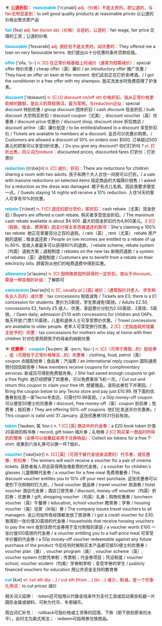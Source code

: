 ☀ <font color="red">**公道折扣：**</font>
<font color="sky blue">**reasonable**</font> ['ri:znəbl] 
<font color="#c00000">adj.（价格）不是太贵的，即公道的，与fair无明显差别：</font>to sell good quality products at reasonable prices 以公道的价格出售优质产品

<font color="sky blue">**fair**</font> [feə] 
<font color="#c00000">adj. fair (to/on sb)（价格）合适的，公道的：</font>fair wage, fair price 合理的工资；公道的价格
           
<font color="sky blue">**favourable**</font> [ˈfeɪvərəbl]
<font color="#c00000">adj. 很好且不是太贵的，如优惠的：</font>They offered me a loan on very favourable terms. 他们提出以十分优惠的条件贷款给我。

<font color="sky blue">**offer**</font> ['ɒfə, 'ɔ:-] 
<font color="#c00000">n. [C] 在正常价格基础上的减价（通常为短期减价）：</font>special offer 特价优惠 / cheap offer（英）廉价 / an introductory offer 推广优惠 / They have an offer on beer at the moment. 他们此刻正在打折卖啤酒。/ I got the conditioner in a free offer with my shampoo. 我买洗发水时免费获赠了护发素。

<font color="sky blue">**discount**</font> ['dɪskaʊnt] 
<font color="#c00000">n. [C,U] discount on/off sth 价格折扣，指从正常价格里砍掉的数额，是此义的常规用词，最为常用。与reduction近似：</font>special discount 特别优惠 / group discount 团体折扣 / cash discount 现金折扣 / bulk discount 大宗购买折扣 / discount coupon（尤美）, discount voucher（英）优惠券 / discount price 优惠价 / discount shop, discount store 折扣商店 / discount airline（美）廉价航空 / to be entitled/allowed to a discount 享受折扣价 / Tickets are available to members at a discount. 会员可以优惠价购票。/ Customers are allowed a discount of 10% on orders over $500. 订单超过500美元的顾客可以享受9折优惠。/ Do you give any discount? 你们打折吗？<font color="#c00000">vt. 打折出售，同义词为reduce：</font>discounted prices, discounted fares 打折价；打折票价
           
<font color="sky blue">**reduction**</font> [rɪˈdʌkʃn]
<font color="#c00000">n. [C] 减价、折扣：</font>There are reductions for children sharing a room with two adults. 孩子和两个大人合住一间房可以打折。/ a sale with massive reductions on selected items 指定商品的大幅降价销售 / I asked for a reduction as the dress was damaged. 裙子有点儿毛病，因此我要求便宜一点。/ Guests staying 14 nights will receive a 10% reduction. 入住14天的客人可享有10%的优惠。
 
<font color="sky blue">**rebate**</font> [ˈri:beɪt]
<font color="#c00000">n. 1 [C] 退还的部分货价，即折扣：</font>cash rebate（尤美）现金折扣 / Buyers are offered a cash rebate. 购买者享受现金折扣。/ The maximum cash rebate available is about $4 800. 最大的现金折扣约为4,800美元。<font color="#c00000">2 [C]（税款、租金、费用等）因支付得太多而被退还的款项：</font>She's claiming a 100% tax rebate. 她正在索要百分之百的退税。/ rate（英）, rent（尤英） rebate 房产税的退税；租金返还款 / People on low incomes are entitled to a rebate of up to 80%. 低收入者最多可以获得80%的退款。/ rebate scheme, rebate system（均英）退税方案；退税制度 / rebates on the new tax 新税的退款 / a system of rebates（英）退税制度 / Customers are to benefit from a rebate on their electricity bills. 顾客将从他们的电费退费中得到实惠。
           
<font color="sky blue">**allowance**</font> [ə'laʊəns] 
<font color="#c00000">n. [C] 因特殊原因所获得的一定折扣，类似于discount，算是一种变相的补贴：</font>了解即可

<font color="sky blue">**concession**</font> [kənˈseʃn]
<font color="#c00000">n. [C, usually pl.] [英] 减价；（通常指针对老人、学生和失业人员的）减价票：</font>tax concessions 税收减免 / Tickets are £3; there is a £1 concession for students. 票价为3英镑，学生票减免1英镑。/ Adults £2.50, concessions £2, family £5 成人、优惠、家庭票价分别为2.50英镑、2英镑、5英镑。/ Open daily; admission £1.10 with concessions for children and OAPs. 每天开放;门票1.10英镑，儿童和退休人士可享受票价优惠。/ Travel concessions are available to older people. 老年人可享受旅行优惠。<font color="#c00000">2 [C]（尤指由政府或雇主给予的）优惠：</font>tax concessions for mothers who stay at home with their children 针对在家照顾孩子的母亲的纳税优惠
           
☀ <font color="red">**优惠券：**</font>
<font color="sky blue">**coupon**</font> [ˈku:pɒn; 美 -pɑ:n; ˈkju:-]
<font color="#c00000">n. [C]（可用于换取…的）配给券 ，或（可用低于正常价格够买…的）优惠券：</font>clothing, food, petrol（英） coupon 衣服配给券；食品券；汽油票 / an international reply coupon 国际通用预付回信邮资券 / New members receive coupons for complimentary services. 新成员可得到免费服务券。/ She had saved enough coupons to get a free flight. 她已经攒够了优惠券，可以免费乘坐飞机一次。/ Cut out and return this coupon to claim your free lift. 想要赠品，请将此券剪下并寄回。/ Bring the coupon below to any Tecno store and pay just £10.99. 持下面的优惠券到任意一家Tecno专卖店，只需付10.99英镑。/ a 50p money-off coupon 可以便宜50便士的优惠券 / discount, free money-off（英）coupon 折扣券；免费券；抵扣券 / They are offering 50%-off coupons. 他们在发送半价优惠券。/ This coupon is valid until 31 January. 这张优惠券1月31日前有效。
           
<font color="sky blue">**token**</font> [ˈtəʊkən; 美 ˈtoʊ-]
<font color="#c00000">n. 1 [C] [英] 商店中的代金券：</font>a £20 book token 价值20英镑的购书券 / record, gift token 唱片券；礼物券 <font color="#c00000">2 [C] 购买某一商品时所得到的赠券（该券可以收集起来用于兑换物品）：</font>Collect six tokens for a free T-shirt. 收集到六张礼券可以换一件T恤衫。
           
<font color="sky blue">**voucher**</font> [ˈvaʊtʃə(r)]
<font color="#c00000">n. [C] [英]（可用于替代金钱来消费的）代币券，或优惠券、折扣券：</font>The winners will each receive a voucher for a pair of cinema tickets. 获胜者每人将会获得两张电影票的代金券。/ a voucher for children's glasses 儿童眼睛代金券 / a voucher for a free meal 免费用餐券 / This discount voucher entitles you to 10% off your next purchase. 这张优惠券可以使你下次购物时打九折。/ food voucher 食品券 / travel voucher 旅游券 / hotel voucher 酒店代金券；酒店订房凭单 / discount, money-off voucher（均英）折扣券；优惠券 / gift, shopping voucher（均英）礼券；购物优惠券 / luncheon voucher（英）午餐券 / education, school voucher 教育券；学券 / housing voucher（美）住房（补贴）券 / The company issues travel vouchers to all managers. 该公司给所有经理都发放了旅游券 / I got a credit voucher for £30. 我得到一张价值30英镑的代金券 / households that receive housing vouchers to pay the rent 收到住房代金券用于支付房租的家庭 / a voucher worth £100 一张价值100英镑的代金券 / a voucher entitling you to a half-price meal 可享受半价餐的代金券 / a 50p money-off voucher redeemable against any future purchase of the product 今后任何时候购买本产品都可抵50便士的优惠券 / voucher plan（美）, voucher program（美）, voucher scheme（英）, voucher system 付款凭单制；传票制；代金券项目；凭证制度 / voucher school, voucher student（均美）学券制学校；享受学券的学生 / publicly financed vouchers for education 用公共资金支持的教育券
           
<font color="sky blue">**cut**</font> [kʌt] 
<font color="#c00000">vt. cut sth (by ...) / cut sth (from ...) (to ...) 减少，削减。是一个形象化用词：</font>to cut prices 减价

相关词义延伸：
· token还可指用以代替金钱来作为支付工具或启动某些机器一片圆形金属或塑料，可称为代币、专用辅币。

周边词汇补充：
· rollback可指价格或工资等的回落、下跌（即下跌到原来的水平），此时尤为美式用法；
· redeem可指用券兑换商品。



